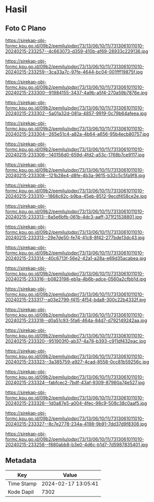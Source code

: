 # Hasil

## Foto C Plano

https://sirekap-obj-formc.kpu.go.id/09b2/pemilu/pdpr/73/13/06/10/11/7313061011010-20240215-233257--4c663073-d359-410b-af69-28933c229136.jpg

https://sirekap-obj-formc.kpu.go.id/09b2/pemilu/pdpr/73/13/06/10/11/7313061011010-20240215-233259--3ca33a7c-97fe-4644-bc04-001fff19875f.jpg

https://sirekap-obj-formc.kpu.go.id/09b2/pemilu/pdpr/73/13/06/10/11/7313061011010-20240215-233300--91984155-3437-4a9b-a5f4-270a59b7876e.jpg

https://sirekap-obj-formc.kpu.go.id/09b2/pemilu/pdpr/73/13/06/10/11/7313061011010-20240215-233302--5a01a32d-081a-4857-9919-0c79b64afeea.jpg

https://sirekap-obj-formc.kpu.go.id/09b2/pemilu/pdpr/73/13/06/10/11/7313061011010-20240215-233304--265e51c4-a82a-4b64-a656-95b4ecb80757.jpg

https://sirekap-obj-formc.kpu.go.id/09b2/pemilu/pdpr/73/13/06/10/11/7313061011010-20240215-233306--140156d0-659d-4fd2-a53c-1768b7ce9117.jpg

https://sirekap-obj-formc.kpu.go.id/09b2/pemilu/pdpr/73/13/06/10/11/7313061011010-20240215-233308--121b28e4-d8fe-4b3a-9615-b32c5c5fa9f8.jpg

https://sirekap-obj-formc.kpu.go.id/09b2/pemilu/pdpr/73/13/06/10/11/7313061011010-20240215-233310--1868c62c-b9ba-45eb-8512-9ecdf458ce2e.jpg

https://sirekap-obj-formc.kpu.go.id/09b2/pemilu/pdpr/73/13/06/10/11/7313061011010-20240215-233313--8a5e6bfb-061b-4dc3-aaff-371f21538801.jpg

https://sirekap-obj-formc.kpu.go.id/09b2/pemilu/pdpr/73/13/06/10/11/7313061011010-20240215-233313--29e7de50-fe74-41c8-8f42-277bde13dc43.jpg

https://sirekap-obj-formc.kpu.go.id/09b2/pemilu/pdpr/73/13/06/10/11/7313061011010-20240215-233314--40c6713f-56e2-42a1-a28a-e69d35acabea.jpg

https://sirekap-obj-formc.kpu.go.id/09b2/pemilu/pdpr/73/13/06/10/11/7313061011010-20240215-233316--b0823198-eb1a-4b6b-adce-0560a2cfbb1d.jpg

https://sirekap-obj-formc.kpu.go.id/09b2/pemilu/pdpr/73/13/06/10/11/7313061011010-20240215-233317--a03e2799-f415-4f54-bda8-300c22b4332f.jpg

https://sirekap-obj-formc.kpu.go.id/09b2/pemilu/pdpr/73/13/06/10/11/7313061011010-20240215-233318--d0a51c93-5fa6-464a-84d7-d792149242aa.jpg

https://sirekap-obj-formc.kpu.go.id/09b2/pemilu/pdpr/73/13/06/10/11/7313061011010-20240215-233320--951903f0-ab37-4a78-b393-c911df432eac.jpg

https://sirekap-obj-formc.kpu.go.id/09b2/pemilu/pdpr/73/13/06/10/11/7313061011010-20240215-233323--3a385759-a927-4cad-8558-0cc81b59256c.jpg

https://sirekap-obj-formc.kpu.go.id/09b2/pemilu/pdpr/73/13/06/10/11/7313061011010-20240215-233324--fabfcec2-7bdf-43af-9309-87960a74e527.jpg

https://sirekap-obj-formc.kpu.go.id/09b2/pemilu/pdpr/73/13/06/10/11/7313061011010-20240215-233326--1d0a87e5-a004-4fec-98c9-508c38c0aaf5.jpg

https://sirekap-obj-formc.kpu.go.id/09b2/pemilu/pdpr/73/13/06/10/11/7313061011010-20240215-233327--8c7e2778-234a-4198-9b91-7dd37d9f8308.jpg

https://sirekap-obj-formc.kpu.go.id/09b2/pemilu/pdpr/73/13/06/10/11/7313061011010-20240215-233258--f880abb8-b3e0-4d6c-b1d7-7d5987835401.jpg


## Metadata

| Key        | Value               |
| ---------- | ------------------- |
| Time Stamp | 2024-02-17 13:05:41 |
| Kode Dapil | 7302                |




